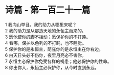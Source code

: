 # 诗篇 - 第一百二十一篇
  
 1 我向山举目。我的助力从哪里来呢？  
 2 我的助力是从那造天地的永恒主而来的。  
 3 愿他使你的脚不摇动；愿保护你的不打盹。  
 4 看哪，保护以色列的不打盹，也不睡觉。  
 5 保护你的是永恒主，荫庇你的是永恒主在你右边。  
 6 白天日头必不伤你，夜里月亮必不害你。  
 7 永恒主必保护你免受各样的祸患；他必保护你的性命。  
 8 你出你入，永恒主必保护你，从今时直到永远。